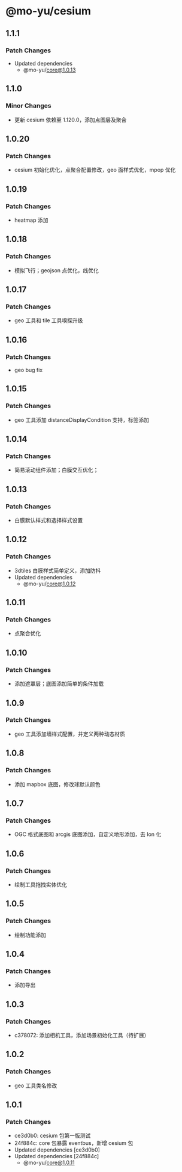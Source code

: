 # @mo-yu/cesium

## 1.1.1

### Patch Changes

- Updated dependencies
  - @mo-yu/core@1.0.13

## 1.1.0

### Minor Changes

- 更新 cesium 依赖至 1.120.0，添加点图层及聚合

## 1.0.20

### Patch Changes

- cesium 初始化优化，点聚合配置修改，geo 面样式优化，mpop 优化

## 1.0.19

### Patch Changes

- heatmap 添加

## 1.0.18

### Patch Changes

- 模拟飞行；geojson 点优化，线优化

## 1.0.17

### Patch Changes

- geo 工具和 tile 工具嗅探升级

## 1.0.16

### Patch Changes

- geo bug fix

## 1.0.15

### Patch Changes

- geo 工具添加 distanceDisplayCondition 支持，标签添加

## 1.0.14

### Patch Changes

- 简易滚动组件添加；白膜交互优化；

## 1.0.13

### Patch Changes

- 白膜默认样式和选择样式设置

## 1.0.12

### Patch Changes

- 3dtiles 白膜样式简单定义，添加防抖
- Updated dependencies
  - @mo-yu/core@1.0.12

## 1.0.11

### Patch Changes

- 点聚合优化

## 1.0.10

### Patch Changes

- 添加遮罩层；底图添加简单的条件加载

## 1.0.9

### Patch Changes

- geo 工具添加墙样式配置，并定义两种动态材质

## 1.0.8

### Patch Changes

- 添加 mapbox 底图，修改球默认颜色

## 1.0.7

### Patch Changes

- OGC 格式底图和 arcgis 底图添加，自定义地形添加，去 Ion 化

## 1.0.6

### Patch Changes

- 绘制工具拖拽实体优化

## 1.0.5

### Patch Changes

- 绘制功能添加

## 1.0.4

### Patch Changes

- 添加导出

## 1.0.3

### Patch Changes

- c378072: 添加相机工具，添加场景初始化工具（待扩展）

## 1.0.2

### Patch Changes

- geo 工具类名修改

## 1.0.1

### Patch Changes

- ce3d0b0: cesium 包第一版测试
- 24f884c: core 包暴露 eventbus，新增 cesium 包
- Updated dependencies [ce3d0b0]
- Updated dependencies [24f884c]
  - @mo-yu/core@1.0.11
